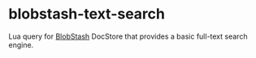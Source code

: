 # blobstash-text-search

Lua query for [BlobStash](https://github.com/tsileo/blobstash) DocStore that provides a basic full-text search engine.
